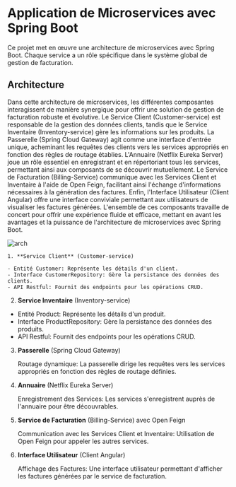 # **Application de Microservices avec Spring Boot**

Ce projet met en œuvre une architecture de microservices avec Spring Boot. Chaque service a un rôle spécifique dans le système global de gestion de facturation.

## Architecture

Dans cette architecture de microservices, les différentes composantes interagissent de manière synergique pour offrir une solution de gestion de facturation robuste et évolutive. Le Service Client (Customer-service) est responsable de la gestion des données clients, tandis que le Service Inventaire (Inventory-service) gère les informations sur les produits. La Passerelle (Spring Cloud Gateway) agit comme une interface d'entrée unique, acheminant les requêtes des clients vers les services appropriés en fonction des règles de routage établies. L'Annuaire (Netflix Eureka Server) joue un rôle essentiel en enregistrant et en répertoriant tous les services, permettant ainsi aux composants de se découvrir mutuellement. Le Service de Facturation (Billing-Service) communique avec les Services Client et Inventaire à l'aide de Open Feign, facilitant ainsi l'échange d'informations nécessaires à la génération des factures. Enfin, l'Interface Utilisateur (Client Angular) offre une interface conviviale permettant aux utilisateurs de visualiser les factures générées. L'ensemble de ces composants travaille de concert pour offrir une expérience fluide et efficace, mettant en avant les avantages et la puissance de l'architecture de microservices avec Spring Boot.

![arch](https://github.com/HOUD-FatimaEzzahra/Spring-Cloud/blob/main/Architecture.png)

    1. **Service Client** (Customer-service)
    
    - Entité Customer: Représente les détails d'un client.
    - Interface CustomerRepository: Gère la persistance des données des clients.
    - API Restful: Fournit des endpoints pour les opérations CRUD.

2. **Service Inventaire** (Inventory-service)

- Entité Product: Représente les détails d'un produit.
- Interface ProductRepository: Gère la persistance des données des produits.
- API Restful: Fournit des endpoints pour les opérations CRUD.

3. **Passerelle** (Spring Cloud Gateway)

    Routage dynamique: La passerelle dirige les requêtes vers les services appropriés en fonction des règles de routage définies.

4. **Annuaire** (Netflix Eureka Server)

    Enregistrement des Services: Les services s'enregistrent auprès de l'annuaire pour être découvrables.

5. **Service de Facturation** (Billing-Service) avec Open Feign

    Communication avec les Services Client et Inventaire: Utilisation de Open Feign pour appeler les autres services.

6. **Interface Utilisateur** (Client Angular)

    Affichage des Factures: Une interface utilisateur permettant d'afficher les factures générées par le service de facturation.
